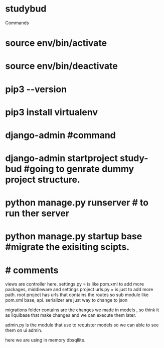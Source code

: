 # studybud

Commands


# source env/bin/activate
# source env/bin/deactivate
# pip3 --version
# pip3 install virtualenv
# django-admin #command
# django-admin startproject study-bud #going to genrate dummy project structure.
# python manage.py runserver # to run ther server
# python manage.py startup base #migrate the exisiting scipts.

# #  comments
views are controller here.
settings.py = is like pom.xml to add more packages, middleware and settings project 
urls.py = is just to add more path. root project has urls that contains the routes so sub module like pom.xml
base, api.
serializer are just way to change to json

migrations folder contains are the changes we made in models , so think it as liquibase that make changes and we can execute them
later.

admin.py is the module that use to requister models so we can able to see them on ui admin.

here we are using in memory dbsqllite.
